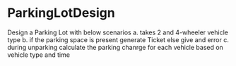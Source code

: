 # ParkingLotDesign
Design a Parking Lot with below scenarios
a. takes 2 and 4-wheeler vehicle type 
b. if the parking space is present generate Ticket else give and error
c. during unparking calculate the parking chanrge for each vehicle based on vehicle type and time 
